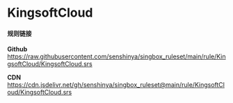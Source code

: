 # KingsoftCloud

#### 规则链接

**Github**
https://raw.githubusercontent.com/senshinya/singbox_ruleset/main/rule/KingsoftCloud/KingsoftCloud.srs

**CDN**
https://cdn.jsdelivr.net/gh/senshinya/singbox_ruleset@main/rule/KingsoftCloud/KingsoftCloud.srs
